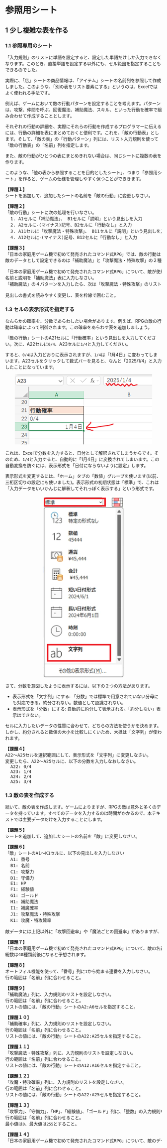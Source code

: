 # 参照用シート

## 1 少し複雑な表を作る

### 1.1 参照専用のシート

「入力規則」のリストに単語を設定すると、設定した単語だけしか入力できなくなります。このとき、直接単語を設定する以外にも、セル範囲を指定することもできるのでした。

実際に、「店」シートの商品情報は、「アイテム」シートの名前列を参照して作成しました。このような、「別の表をリスト要素にする」というのは、Excelではよく使われる手法です。

例えば、ゲームにおいて敵の行動パターンを設定することを考えます。パターンは、攻撃、仲間を呼ぶ、回復魔法、補助魔法、スキル、といった行動を確率で組み合わせて作成することとします。

それぞれの行動の詳細を、実際にそれらの行動を作成するプログラマーに伝えるには、行動の詳細を表にまとめておくと便利です。これを、「敵の行動表」とします。そして、「敵の表」の「行動パターン」列には、リスト入力規則を使って「敵の行動表」の「名前」列を指定します。

また、敵の行動がひとつの表にまとめきれない場合は、同じシートに複数の表を作ります。

このような、「他の表から参照することを目的としたシート」、つまり「参照用シート」を作ると、ゲームの仕様を管理しやすく保つことができきます。

<pre class="tnmai_assignment">
<strong>【課題１】</strong>
シートを追加して、追加したシートの名前を「敵の行動」に変更しなさい。
</pre>

<pre class="tnmai_assignment">
<strong>【課題２】</strong>
「敵の行動」シートに次の処理を行いなさい。
  1. A1セルに「補助魔法」、 B1セルに「説明」という見出しを入力
  2. A2セルに<code>-</code>(マイナス)記号、B2セルに「行動なし」と入力
  3. A11セルに「攻撃魔法・特殊攻撃」、 B11セルに「説明」という見出しを入力
  4. A12セルに<code>-</code>(マイナス)記号、B12セルに「行動なし」と入力
</pre>

<pre class="tnmai_assignment">
<strong>【課題３】</strong>
「日本の家庭用ゲーム機で初めて発売されたコマンド式RPG」では、敵の行動は「物理攻撃」、「逃走」、「補助魔法」、「攻撃魔法・特殊攻撃」に分けられます。
敵のデータとして設定できるのは「補助魔法」と「攻撃魔法・特殊攻撃」の２種類で、それぞれ４パターン(「行動なし」を含めて５パターン)から選択します。

「日本の家庭用ゲーム機で初めて発売されたコマンド式RPG」について、敵が使用する補助魔法のリストをインターネットで検索し、
名前と説明を「補助魔法」表に入力しなさい。
「補助魔法」の４パターンを入力したら、次は「攻撃魔法・特殊攻撃」のリストをインターネットで検索し、名前と説明を「攻撃魔法・特殊攻撃」表に入力しなさい。

見出しの書式を読みやすく変更し、表を枠線で囲むこと。
</pre>

### 1.3 セルの表示形式を指定する

なんらかの確率を、分数であらわしたい場合があります。例えば、RPGの敵の行動は確率によって制御されます。この確率をあらわす表を追加しましょう。

「敵の行動」シートのA21セルに「行動確率」という見出しを入力してください。次に、A22セルに`0/4`、A23セルに`1/4`と入力してください。

すると、`0/4`は入力どおりに表示されますが、`1/4`は「1月4日」に変わってしまいます。A23セルをクリックして数式バーを見ると、なんと「2025/1/4」と入力したことになっています。

<p align="center"><img alt="分数" src="images/excel_fraction.png" /></p>

これは、Excelで分数を入力すると、日付として解釈されてしまうからです。そのため、`1/4`と入力すると、自動的に「1月4日」に変換されてしまいます。この自動変換を防ぐには、表示形式を「日付にならないように設定」します。

表示形式を変更するには、「ホーム」タブの「数値」グループを使います(以前、三桁区切りの設定にも使いました)。表示形式の初期状態は「標準」で、これは「入力データをいいかんじに解釈してそれっぽく表示する」という形式です。

<p align="center"><img alt="表示形式" src="images/excel_number_formatting.png" /></p>

さて、分数を意図したように表示するには、以下の２つの方法があります。

* 表示形式を「文字列」にする: 「分数」では標準で用意されていない分母にも対応できる。約分されない。数値として認識されない。
* 表示形式を「分数」にする: 自動的に約分して表示される。「約分しない」表示はできない。

セルに入力したいデータの性質に合わせて、どちらの方法を使うかを決めます。しかし、約分されると数値の大小を比較しにくいため、大抵は「文字列」が使われます。

<pre class="tnmai_assignment">
<strong>【課題４】</strong>
A22～A25セルを選択範囲にして、表示形式を「文字列」に変更しなさい。
変更したら、A22～A25セルに、以下の分数を入力しなおしなさい。
  A22: 0/4
  A23: 1/4
  A24: 2/4
  A25: 3/4
</pre>

### 1.3 敵の表を作成する

続いて、敵の表を作成します。ゲームによりますが、RPGの敵は意外と多くのデータを持っています。すべてのデータを入力するのは時間がかかるので、本テキストでは主要データだけを入力することにします。

<pre class="tnmai_assignment">
<strong>【課題５】</strong>
シートを追加して、追加したシートの名前を「敵」に変更しなさい。
</pre>

<pre class="tnmai_assignment">
<strong>【課題６】</strong>
「敵」シートのA1～K1セルに、以下の見出しを入力しなさい
  A1: 番号
  B1: 名前
  C1: 攻撃力
  D1: 守備力
  E1: HP
  F1: 経験値
  G1: ゴールド
  H1: 補助魔法
  I1: 補魔確率
  J1: 攻撃魔法・特殊攻撃
  K1: 攻魔・特攻確率

敵データには上記以外に「攻撃回避率」や「魔法ごとの回避率」がありますが、それらは入力しなくて構いません。
</pre>

<pre class="tnmai_assignment">
<strong>【課題７】</strong>
「日本の家庭用ゲーム機で初めて発売されたコマンド式RPG」について、敵の名前をインターネットで検索し、「名前」列に入力しなさい。
総数は40種類前後になると予想されます。
</pre>

<pre class="tnmai_assignment">
<strong>【課題８】</strong>
オートフィル機能を使って、「番号」列に<code>1</code>から始まる連番を入力しなさい。
行の範囲は「名前」列に合わせること。
</pre>

<pre class="tnmai_assignment">
<strong>【課題９】</strong>
「補助魔法」列に、入力規則のリストを設定しなさい。
行の範囲は「名前」列に合わせること。
リストの値には、「敵の行動」シートのA2:A6セルを指定すること。
</pre>

<pre class="tnmai_assignment">
<strong>【課題１０】</strong>
「補助確率」列に、入力規則のリストを設定しなさい。
行の範囲は「名前」列に合わせること。
リストの値には、「敵の行動」シートのA22:A25セルを指定すること。
</pre>

<pre class="tnmai_assignment">
<strong>【課題１１】</strong>
「攻撃魔法・特殊攻撃」列に、入力規則のリストを設定しなさい。
行の範囲は「名前」列に合わせること。
リストの値には、「敵の行動」シートのA12:A16セルを指定すること。
</pre>

<pre class="tnmai_assignment">
<strong>【課題１２】</strong>
「攻魔・特攻確率」列に、入力規則のリストを設定しなさい。
行の範囲は「名前」列に合わせること。
リストの値には、「敵の行動」シートのA22:A25セルを指定すること。
</pre>

<pre class="tnmai_assignment">
<strong>【課題１３】</strong>
「攻撃力」、「守備力」、「HP」、「経験値」、「ゴールド」列に、「整数」の入力規則を設定しなさい。
行の範囲は「名前」列に合わせること。
最小値は<code>0</code>、最大値は<code>255</code>とすること。
</pre>

<pre class="tnmai_assignment">
<strong>【課題１４】</strong>
「日本の家庭用ゲーム機で初めて発売されたコマンド式RPG」について、敵のデータをインターネットで検索し、「敵」シートの表に入力しなさい。
</pre>
